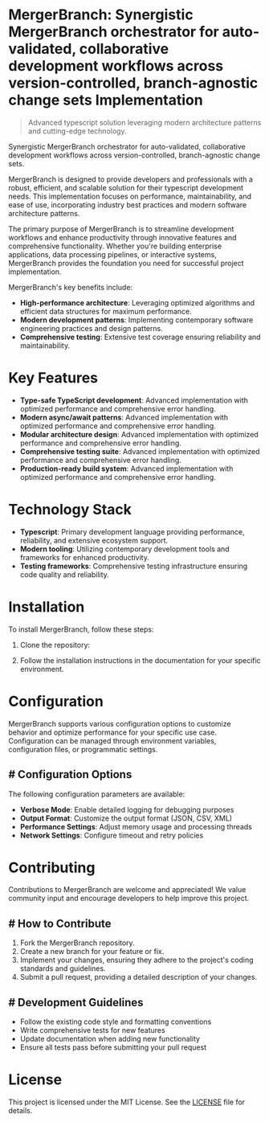 <!-- fallback_MergerBranch_20250804234203_10628 -->

# MergerBranch: Synergistic MergerBranch orchestrator for auto-validated, collaborative development workflows across version-controlled, branch-agnostic change sets Implementation
> Advanced typescript solution leveraging modern architecture patterns and cutting-edge technology.

Synergistic MergerBranch orchestrator for auto-validated, collaborative development workflows across version-controlled, branch-agnostic change sets.

MergerBranch is designed to provide developers and professionals with a robust, efficient, and scalable solution for their typescript development needs. This implementation focuses on performance, maintainability, and ease of use, incorporating industry best practices and modern software architecture patterns.

The primary purpose of MergerBranch is to streamline development workflows and enhance productivity through innovative features and comprehensive functionality. Whether you're building enterprise applications, data processing pipelines, or interactive systems, MergerBranch provides the foundation you need for successful project implementation.

MergerBranch's key benefits include:

* **High-performance architecture**: Leveraging optimized algorithms and efficient data structures for maximum performance.
* **Modern development patterns**: Implementing contemporary software engineering practices and design patterns.
* **Comprehensive testing**: Extensive test coverage ensuring reliability and maintainability.

# Key Features

* **Type-safe TypeScript development**: Advanced implementation with optimized performance and comprehensive error handling.
* **Modern async/await patterns**: Advanced implementation with optimized performance and comprehensive error handling.
* **Modular architecture design**: Advanced implementation with optimized performance and comprehensive error handling.
* **Comprehensive testing suite**: Advanced implementation with optimized performance and comprehensive error handling.
* **Production-ready build system**: Advanced implementation with optimized performance and comprehensive error handling.

# Technology Stack

* **Typescript**: Primary development language providing performance, reliability, and extensive ecosystem support.
* **Modern tooling**: Utilizing contemporary development tools and frameworks for enhanced productivity.
* **Testing frameworks**: Comprehensive testing infrastructure ensuring code quality and reliability.

# Installation

To install MergerBranch, follow these steps:

1. Clone the repository:


2. Follow the installation instructions in the documentation for your specific environment.

# Configuration

MergerBranch supports various configuration options to customize behavior and optimize performance for your specific use case. Configuration can be managed through environment variables, configuration files, or programmatic settings.

## # Configuration Options

The following configuration parameters are available:

* **Verbose Mode**: Enable detailed logging for debugging purposes
* **Output Format**: Customize the output format (JSON, CSV, XML)
* **Performance Settings**: Adjust memory usage and processing threads
* **Network Settings**: Configure timeout and retry policies

# Contributing

Contributions to MergerBranch are welcome and appreciated! We value community input and encourage developers to help improve this project.

## # How to Contribute

1. Fork the MergerBranch repository.
2. Create a new branch for your feature or fix.
3. Implement your changes, ensuring they adhere to the project's coding standards and guidelines.
4. Submit a pull request, providing a detailed description of your changes.

## # Development Guidelines

* Follow the existing code style and formatting conventions
* Write comprehensive tests for new features
* Update documentation when adding new functionality
* Ensure all tests pass before submitting your pull request

# License

This project is licensed under the MIT License. See the [LICENSE](https://github.com/coralnws/MergerBranch/blob/main/LICENSE) file for details.
